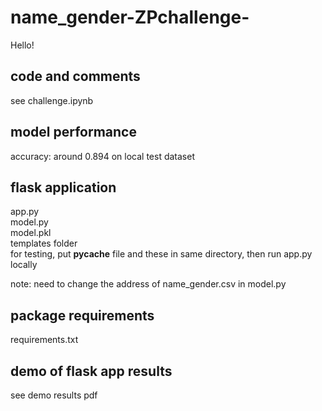 # name_gender-ZPchallenge-
Hello!

## code and comments
see challenge.ipynb

## model performance
accuracy: around 0.894 on local test dataset

## flask application
app.py  
model.py  
model.pkl    
templates folder         
for testing, put __pycache__ file and these in same directory, then run app.py locally 

note: need to change the address of name_gender.csv in model.py

## package requirements
requirements.txt

## demo of flask app results
see demo results pdf
